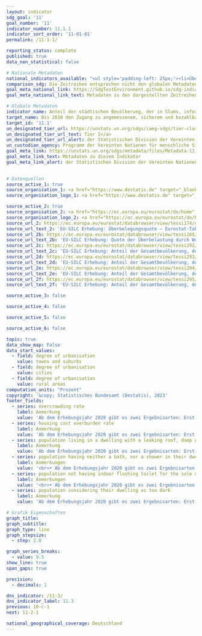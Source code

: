 ```yaml
---
layout: indicator    
sdg_goal: '11'    
goal_number: '11'    
indicator_number: 11.1.1    
indicator_sort_order: '11-01-01'    
permalink: /11-1-1/    

reporting_status: complete    
published: true    
data_non_statistical: false    

# Nationale Metadaten    
national_indicators_available: "<ul style='padding-left: 25px;'><li>Überbelegungsquote</li> <li> Quote der Überbelastung durch Wohnkosten</li> <li> Bevölkerung, die in einer Wohnung mit undichtem Dach, Feuchtigkeit in den Wänden, in den Böden, im Fundament oder Fäulnis in den Fensterrahmen oder im Boden lebt</li> <li> Bevölkerung, die weder ein Bad, noch eine Dusche in ihrer Wohnung hat</li> <li> Bevölkerung, die kein WC für den alleinigen Gebrauch ihres Haushalts hat</li> <li> Bevölkerung, die ihre Unterkunft als zu dunkel betrachtet</li></ul>"    
comparison_sdg: Die Zeitreihen entsprechen nicht den globalen Metadaten, bieten aber zusätzliche Informationen.    
goal_meta_national_link: https://SdgTestEnvironment.github.io/sdg-indicators/public/Meta/11.1.1.pdf
goal_meta_national_link_text: Metadaten zu den dargestellten Zeitreihen    

# Globale Metadaten    
indicator_name: Anteil der städtischen Bevölkerung, der in Slums, informellen Siedlungen oder unzureichendem Wohnraum lebt    
target_name: Bis 2030 den Zugang zu angemessenem, sicherem und bezahlbarem Wohnraum und zur Grundversorgung für alle sicherstellen und Slums sanieren    
target_id: '11.1'    
un_designated_tier_url: https://unstats.un.org/sdgs/iaeg-sdgs/tier-classification/'    
un_designated_tier_url_text: Tier I</a>    
un_designated_tier_url_alert: der Statistischen Division der Vereinten Nationen    
un_custodian_agency: Programm der Vereinten Nationen für menschliche Siedlungen (UN-Habitat)    
goal_meta_link: https://unstats.un.org/sdgs/metadata/files/Metadata-11-01-01.pdf    
goal_meta_link_text: Metadaten zu diesem Indikator    
goal_meta_link_alert: der Statistischen Division der Vereinten Nationen    
    

# Datenquellen
source_active_1: true
source_organisation_1: <a href="https://www.destatis.de" target="_blank"> Statistisches Bundesamt (Destatis) </a>
source_organisation_logo_1: <a href="https://www.destatis.de" target="_blank"><img src="https://sdg-indikatoren.de/public/OrgImgDe/destatis.png" alt="Logo destatis" style="height:60px; width:148px"/></a>

source_active_2: true
source_organisation_2: <a href="https://ec.europa.eu/eurostat/de/home" target="_blank"> Statisches Amt der Europäischen Union (Eurostat) </a>
source_organisation_logo_2: <a href="https://ec.europa.eu/eurostat/de/home" target="_blank"><img src="https://sdg-indikatoren.de/public/OrgImgDe/eurostat.png" alt="Logo eurostat" style="height:60px; width:148px"/></a>
source_url_2: https://ec.europa.eu/eurostat/databrowser/view/tessi174/default/table?lang=de
source_url_text_2: 'EU-SILC Erhebung: Überbelegungsquote – Eurostat-Tabelle [tessi174]'
source_url_2b: https://ec.europa.eu/eurostat/databrowser/view/tessi165/default/table?lang=de
source_url_text_2b: 'EU-SILC Erhebung: Quote der Überbelastung durch Wohnkosten – Eurostat-Tabelle [tessi165]'
source_url_2c: https://ec.europa.eu/eurostat/databrowser/view/tessi292/default/table?lang=de
source_url_text_2c: 'EU-SILC Erhebung: Anteil der Gesamtbevölkerung, der in einer Wohnung mit undichtem Dach, Feuchtigkeit in den Wänden, in den Böden, im Fundament oder Fäulnis in den Fensterrahmen oder im Boden lebt – Eurostat-Tabelle [tessi292]'
source_url_2d: https://ec.europa.eu/eurostat/databrowser/view/tessi293/default/table?lang=de
source_url_text_2d: 'EU-SILC Erhebung: Anteil der Gesamtbevölkerung, der weder ein Bad, noch eine Dusche in seiner Wohnung hat – Eurostat-Tabelle [tessi293]'
source_url_2e: https://ec.europa.eu/eurostat/databrowser/view/tessi294/default/table?lang=de
source_url_text_2e: 'EU-SILC Erhebung: Anteil der Gesamtbevölkerung, der kein WC für den alleinigen Gebrauch seines Haushalts hat – Eurostat-Tabelle [tessi294]'
source_url_2f: https://ec.europa.eu/eurostat/databrowser/view/tessi295/default/table?lang=de
source_url_text_2f: 'EU-SILC Erhebung: Anteil der Gesamtbevölkerung, der seine Unterkunft als zu dunkel betrachtet – Eurostat-Tabelle [tessi295]'

source_active_3: false

source_active_4: false

source_active_5: false

source_active_6: false

topic: true    
data_show_map: False    
data_start_values: 
  - field: degree of urbanisation
    value: towns and suburbs
  - field: degree of urbanisation
    value: cities
  - field: degree of urbanisation
    value: rural areas    
computation_units: "Prozent"    
copyright: '&copy; Statistisches Bundesamt (Destatis), 2023'    
footer_fields:
  - series: overcrowding rate
    label: Anmerkung
    value: 'Ab dem Erhebungsjahr 2020 gibt es zwei Ergebnisarten: Erst- und Endergebnisse. Die aktuell dargestellten Ergebnisse für 2020 bis 2021 sind Endergebnisse, für 2022 Erstergebnisse Die bislang separat durchgeführte Erhebung "Leben in Europa" (EU-SILC) wurde 2020 in den Mikrozensus als Unterstichprobe integriert. Durch den Wechsel von einer freiwilligen zu einer in Teilen auskunftspflichtigen Befragung verbunden mit einer neuen Stichprobenzusammensetzung ist ein Vergleich der Daten des Erhebungsjahres 2020 mit den Vorjahren nicht möglich (Zeitreihenbruch).'
  - series: housing cost overburden rate
    label: Anmerkung
    value: 'Ab dem Erhebungsjahr 2020 gibt es zwei Ergebnisarten: Erst- und Endergebnisse. Die aktuell dargestellten Ergebnisse für 2020 bis 2021 sind Endergebnisse, für 2022 Erstergebnisse Die bislang separat durchgeführte Erhebung "Leben in Europa" (EU-SILC) wurde 2020 in den Mikrozensus als Unterstichprobe integriert. Durch den Wechsel von einer freiwilligen zu einer in Teilen auskunftspflichtigen Befragung verbunden mit einer neuen Stichprobenzusammensetzung ist ein Vergleich der Daten des Erhebungsjahres 2020 mit den Vorjahren nicht möglich (Zeitreihenbruch).'
  - series: population living in a dwelling with a leaking roof, damp walls, floors or foundation, or rot in window frames or floor
    label: Anmerkung
    value: 'Ab dem Erhebungsjahr 2020 gibt es zwei Ergebnisarten: Erst- und Endergebnisse. Die aktuell dargestellten Ergebnisse für 2020 bis 2021 sind Endergebnisse, für 2022 Erstergebnisse Die bislang separat durchgeführte Erhebung "Leben in Europa" (EU-SILC) wurde 2020 in den Mikrozensus als Unterstichprobe integriert. Durch den Wechsel von einer freiwilligen zu einer in Teilen auskunftspflichtigen Befragung verbunden mit einer neuen Stichprobenzusammensetzung ist ein Vergleich der Daten des Erhebungsjahres 2020 mit den Vorjahren nicht möglich (Zeitreihenbruch).'
  - series: population having neither a bath, nor a shower in their dwelling
    label: Anmerkungen
    value: '<br>• Ab dem Erhebungsjahr 2020 gibt es zwei Ergebnisarten: Erst- und Endergebnisse. Die aktuell dargestellten Ergebnisse für 2020 bis 2021 sind Endergebnisse, für 2022 Erstergebnisse Die bislang separat durchgeführte Erhebung "Leben in Europa" (EU-SILC) wurde 2020 in den Mikrozensus als Unterstichprobe integriert. Durch den Wechsel von einer freiwilligen zu einer in Teilen auskunftspflichtigen Befragung verbunden mit einer neuen Stichprobenzusammensetzung ist ein Vergleich der Daten des Erhebungsjahres 2020 mit den Vorjahren nicht möglich (Zeitreihenbruch).<br>• Daten sind nur bis 2020 verfügbar.'
  - series: population not having indoor flushing toilet for the sole use of their household
    label: Anmerkungen
    value: '<br>• Ab dem Erhebungsjahr 2020 gibt es zwei Ergebnisarten: Erst- und Endergebnisse. Die aktuell dargestellten Ergebnisse für 2020 bis 2021 sind Endergebnisse, für 2022 Erstergebnisse Die bislang separat durchgeführte Erhebung "Leben in Europa" (EU-SILC) wurde 2020 in den Mikrozensus als Unterstichprobe integriert. Durch den Wechsel von einer freiwilligen zu einer in Teilen auskunftspflichtigen Befragung verbunden mit einer neuen Stichprobenzusammensetzung ist ein Vergleich der Daten des Erhebungsjahres 2020 mit den Vorjahren nicht möglich (Zeitreihenbruch).<br>• Daten sind nur bis 2020 verfügbar.'
  - series: population considering their dwelling as too dark
    label: Anmerkung
    value: 'Ab dem Erhebungsjahr 2020 gibt es zwei Ergebnisarten: Erst- und Endergebnisse. Die aktuell dargestellten Ergebnisse für 2020 bis 2021 sind Endergebnisse, für 2022 Erstergebnisse Die bislang separat durchgeführte Erhebung "Leben in Europa" (EU-SILC) wurde 2020 in den Mikrozensus als Unterstichprobe integriert. Durch den Wechsel von einer freiwilligen zu einer in Teilen auskunftspflichtigen Befragung verbunden mit einer neuen Stichprobenzusammensetzung ist ein Vergleich der Daten des Erhebungsjahres 2020 mit den Vorjahren nicht möglich (Zeitreihenbruch).'    

# Grafik Eigenschaften    
graph_title: 
graph_subtitle:     
graph_type: line
graph_stepsize: 
  - step: 2.0    

graph_series_breaks:
  - value: 9.5
show_line: true
span_gaps: true

precision:
  - decimals: 1    

dns_indicator: /11-3/
dns_indicator_label: 11.3
previous: 10-c-1    
next: 11-2-1    

national_geographical_coverage: Deutschland    
---
```


<span></span>